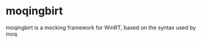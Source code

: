 moqingbirt
==========

moqingbirt is a mocking framework for WinRT, based on the syntax used by moq.